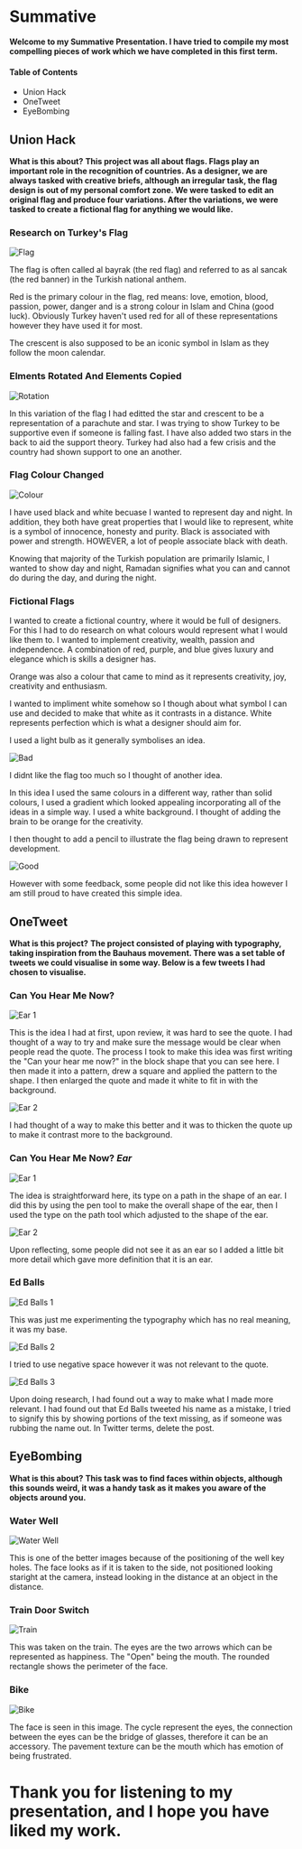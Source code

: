 # Summative

**Welcome to my Summative Presentation. I have tried to compile my most compelling pieces of work which we have completed in this first term.**

#### Table of Contents

* Union Hack
* OneTweet
* EyeBombing

## Union Hack

**What is this about?**
**This project was all about flags. Flags play an important role in the recognition of countries. As a designer, we are always tasked with creative briefs, although an irregular task, the flag design is out of my personal comfort zone. We were tasked to edit an original flag and produce four variations. After the variations, we were tasked to create a fictional flag for anything we would like.**

### Research on Turkey's Flag

![Flag](https://upload.wikimedia.org/wikipedia/commons/thumb/b/b4/Flag_of_Turkey.svg/2000px-Flag_of_Turkey.svg.png "Flag")

The flag is often called al bayrak (the red flag) and referred to as al sancak (the red banner) in the Turkish national anthem.

Red is the primary colour in the flag, red means: love, emotion, blood, passion, power, danger and is a strong colour in Islam and China (good luck). Obviously Turkey haven't used red for all of these representations however they have used it for most.

The crescent is also supposed to be an iconic symbol in Islam as they follow the moon calendar.

### Elments Rotated And Elements Copied

![Rotation](https://github.com/Mhossain360/FLAG-3/blob/master/Mayur/Turkey-Support-(Flag).png "Rotation")

In this variation of the flag I had editted the star and crescent to be a representation of a parachute and star. I was trying to show Turkey to be supportive even if someone is falling fast. I have also added two stars in the back to aid the support theory. Turkey had also had a few crisis and the country had shown support to one an another.

### Flag Colour Changed

![Colour](https://github.com/Mhossain360/FLAG-3/blob/master/Mayur/B%26W.png "Colour")

I have used black and white becuase I wanted to represent day and night. In addition, they both have great properties that I would like to represent, white is a symbol of innocence, honesty and purity. Black is associated with power and strength. HOWEVER, a lot of people associate black with death.

Knowing that majority of the Turkish population are primarily Islamic, I wanted to show day and night, Ramadan signifies what you can and cannot do during the day, and during the night.

### Fictional Flags

I wanted to create a fictional country, where it would be full of designers. For this I had to do research on what colours would represent what I would like them to. I wanted to implement creativity, wealth, passion and independence. A combination of red, purple, and blue gives luxury and elegance which is skills a designer has.

Orange was also a colour that came to mind as it represents creativity, joy, creativity and enthusiasm.

I wanted to impliment white somehow so I though about what symbol I can use and decided to make that white as it contrasts in a distance. White represents perfection which is what a designer should aim for.

I used a light bulb as it generally symbolises an idea.

![Bad](https://github.com/Mhossain360/FLAG-3/blob/master/Mayur/Terrible-Flag.png "Bad")

I didnt like the flag too much so I thought of another idea.

In this idea I used the same colours in a different way, rather than solid colours, I used a gradient which looked appealing incorporating all of the ideas in a simple way. I used a white background. I thought of adding the brain to be orange for the creativity.

I then thought to add a pencil to illustrate the flag being drawn to represent development.

![Good](https://github.com/Mhossain360/FLAG-3/blob/master/Mayur/Good-Flag.png "Good")

However with some feedback, some people did not like this idea however I am still proud to have created this simple idea.

## OneTweet

**What is this project?**
**The project consisted of playing with typography, taking inspiration from the Bauhaus movement. There was a set table of tweets we could visualise in some way. Below is a few tweets I had chosen to visualise.**

### Can You Hear Me Now?

![Ear 1](https://github.com/MayurSoneji/Typography/blob/master/Image%20files/Can-You-Hear-me-old.png "Ear 1")

This is the idea I had at first, upon review, it was hard to see the quote. I had thought of a way to try and make sure the message would be clear when people read the quote. The process I took to make this idea was first writing the "Can your hear me now?" in the block shape that you can see here. I then made it into a pattern, drew a square and applied the pattern to the shape. I then enlarged the quote and made it white to fit in with the background.

![Ear 2](https://github.com/MayurSoneji/Typography/blob/master/Image%20files/Can-You-Hear-me-NEW.png "Ear 2")

I had thought of a way to make this better and it was to thicken the quote up to make it contrast more to the background.

### Can You Hear Me Now? _Ear_

![Ear 1](https://github.com/MayurSoneji/Typography/blob/master/Image%20files/Ear---Can-you-hear-me-1.png "Ear 1")

The idea is straightforward here, its type on a path in the shape of an ear. I did this by using the pen tool to make the overall shape of the ear, then I used the type on the path tool which adjusted to the shape of the ear.

![Ear 2](https://github.com/MayurSoneji/Typography/blob/master/Image%20files/Ear---Can-you-hear-me-2.png "Ear 2")

Upon reflecting, some people did not see it as an ear so I added a little bit more detail which gave more definition that it is an ear.

### Ed Balls

![Ed Balls 1](https://github.com/MayurSoneji/Typography/blob/master/Image%20files/Ed-Balls-1.png "Ed Balls 1")

This was just me experimenting the typography which has no real meaning, it was my base.

![Ed Balls 2](https://github.com/MayurSoneji/Typography/blob/master/Image%20files/Ed-Balls-2.png "Ed Balls 2")

I tried to use negative space however it was not relevant to the quote.

![Ed Balls 3](https://github.com/MayurSoneji/Typography/blob/master/Image%20files/Ed-Balls-3.png "Ed Balls 3")

Upon doing research, I had found out a way to make what I made more relevant. I had found out that Ed Balls tweeted his name as a mistake, I tried to signify this by showing portions of the text missing, as if someone was rubbing the name out. In Twitter terms, delete the post.

## EyeBombing

**What is this about?**
**This task was to find faces within objects, although this sounds weird, it was a handy task as it makes you aware of the objects around you.**

### Water Well

![Water Well](https://github.com/EmptyRave/EyeBombing/blob/master/20161003_141024_(Custom).jpg "Water Well")

This is one of the better images because of the positioning of the well key holes. The face looks as if it is taken to the side, not positioned looking staright at the camera, instead looking in the distance at an object in the distance.

### Train Door Switch

![Train](https://github.com/EmptyRave/EyeBombing/blob/master/20161003_160444_(Custom).jpg "Train")

This was taken on the train. The eyes are the two arrows which can be represented as happiness. The "Open" being the mouth. The rounded rectangle shows the perimeter of the face.

### Bike

![Bike](https://github.com/EmptyRave/EyeBombing/blob/master/20161003_140544_(Custom).jpg "Bike")

The face is seen in this image. The cycle represent the eyes, the connection between the eyes can be the bridge of glasses, therefore it can be an accessory. The pavement texture can be the mouth which has emotion of being frustrated.

# Thank you for listening to my presentation, and I hope you have liked my work.
